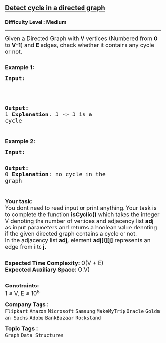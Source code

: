 <h2><a href="https://www.geeksforgeeks.org/problems/detect-cycle-in-a-directed-graph/1">Detect cycle in a directed graph</a></h2><h3>Difficulty Level : Medium</h3><hr><div class="problems_problem_content__Xm_eO" element-id="154"><p element-id="153"><span style="font-size: 18px;" element-id="152">Given a Directed Graph with <strong element-id="151">V</strong> vertices (Numbered from <strong element-id="150">0</strong> to <strong element-id="149">V-1</strong>) and <strong element-id="148">E</strong> edges, check whether it contains any cycle or not.</span></p>
<p element-id="147"><br element-id="146"><span style="font-size: 18px;" element-id="145"><strong element-id="144">Example 1:</strong></span></p>
<pre element-id="143"><span style="font-size: 18px;" element-id="142"><strong element-id="141">Input:</strong></span>

<span style="font-size: 18px;" element-id="140"><img src="https://media.geeksforgeeks.org/img-practice/PROD/addEditProblem/700218/Web/Other/9a013355-2510-4ab0-b554-1a2b9f6cb44f_1685086462.png" alt="" element-id="139"></span>

<span style="font-size: 18px;" element-id="138"><strong element-id="137">Output:</strong> 1
<strong element-id="136">Explanation</strong>: 3 -&gt; 3 is a cycle</span></pre>
<p element-id="135"><br element-id="134"><span style="font-size: 18px;" element-id="133"><strong element-id="132">Example 2:</strong></span></p>
<pre element-id="131"><span style="font-size: 18px;" element-id="130"><strong element-id="129">Input:</strong></span>
<img src="https://media.geeksforgeeks.org/img-practice/PROD/addEditProblem/700218/Web/Other/b1096e14-7c18-47d8-a4e9-8dd42b2e466f_1685086462.png" alt="" element-id="128">

<span style="font-size: 18px;" element-id="127"><strong element-id="126">Output:</strong> 0
<strong element-id="125">Explanation</strong>: no cycle in the graph</span></pre>
<p element-id="124"><br element-id="123"><span style="font-size: 18px;" element-id="122"><strong element-id="121">Your task:</strong></span><br element-id="120"><span style="font-size: 18px;" element-id="119">You dont need to read input or print anything. Your task is to complete the function&nbsp;<strong element-id="118">isCyclic()</strong> which takes the integer V denoting the number of vertices and adjacency list <strong element-id="117">adj</strong> as input parameters and returns a boolean value denoting if the given directed graph contains a cycle or not.<br element-id="116">In the adjacency list <strong element-id="115">adj,</strong> element&nbsp;<strong element-id="114">adj[i][j]</strong> represents an edge from&nbsp;<strong element-id="113">i </strong>to<strong element-id="112"> j.</strong></span></p>
<p element-id="111"><br element-id="110"><span style="font-size: 18px;" element-id="109"><strong element-id="108">Expected Time Complexity:&nbsp;</strong>O(V + E)<br element-id="107"><strong element-id="106">Expected Auxiliary Space:&nbsp;</strong>O(V)</span></p>
<p element-id="105"><br element-id="104"><span style="font-size: 18px;" element-id="103"><strong element-id="102">Constraints:</strong><br element-id="101">1 ≤ V, E ≤ 10<sup element-id="100">5</sup></span></p></div><p><span style=font-size:18px><strong>Company Tags : </strong><br><code>Flipkart</code>&nbsp;<code>Amazon</code>&nbsp;<code>Microsoft</code>&nbsp;<code>Samsung</code>&nbsp;<code>MakeMyTrip</code>&nbsp;<code>Oracle</code>&nbsp;<code>Goldman Sachs</code>&nbsp;<code>Adobe</code>&nbsp;<code>BankBazaar</code>&nbsp;<code>Rockstand</code>&nbsp;<br><p><span style=font-size:18px><strong>Topic Tags : </strong><br><code>Graph</code>&nbsp;<code>Data Structures</code>&nbsp;